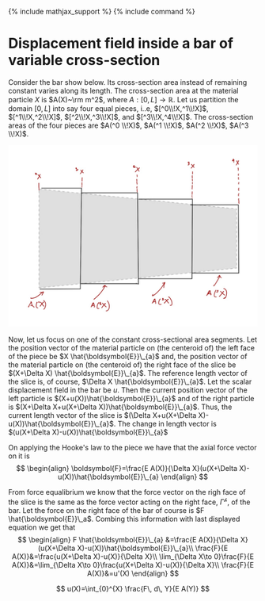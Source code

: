 {% include mathjax_support %}
{% include command %}

# Displacement field inside a bar of variable cross-section

Consider the bar show below. Its cross-section area instead of remaining constant varies along its length. The cross-section area at the material particle $X$ is $A(X)~\rm m^2$, where $A: [0,L]\to \mathbb{R}$.  Let us partition the domain $[0,L]$ into say four equal pieces, i..e, $[^0\\!X,^1\\!X]$, $[^1\\!X,^2\\!X]$, $[^2\\!X,^3\\!X]$, and $[^3\\!X,^4\\!X]$. The cross-section areas of the four pieces are $A(^0 \\!X)$, $A(^1 \\!X)$, $A(^2 \\!X)$, $A(^3 \\!X)$.  


![](2021-09-19-20-55-06.png)




Now, let us focus on one of the constant cross-sectional area segments. Let the position vector of the material particle on (the centeroid of) the left face of the piece  be $X \hat{\boldsymbol{E}}\_{a}$ and, the position vector of the material particle on (the centeroid of) the right face of the slice be  $(X+\Delta X) \hat{\boldsymbol{E}}\_{a}$. The reference length vector of the slice is, of course, $\Delta X \hat{\boldsymbol{E}}\_{a}$. Let the scalar displacement field in the bar be   $u$. Then the current position vector of the left particle is $(X+u(X))\hat{\boldsymbol{E}}\_{a}$ and of the right particle is $(X+\Delta X+u(X+\Delta X))\hat{\boldsymbol{E}}\_{a}$. Thus, the current length vector of the slice is $(\Delta X+u(X+\Delta X)-u(X))\hat{\boldsymbol{E}}\_{a}$. The change in length vector is $(u(X+\Delta X)-u(X))\hat{\boldsymbol{E}}\_{a}$

On applying the Hooke's law to the piece we have that the axial force vector on it is
$$
\begin{align}
\boldsymbol{F}=\frac{E A(X)}{\Delta X}(u(X+\Delta X)-u(X))\hat{\boldsymbol{E}}\_{a}
\end{align}
$$ 

From force equalibrium we know that the force vector on the righ face of the slice is the same as the force vector acting on the right face, $\Gamma^{\mathscr{h}}$, of the bar. Let the force on the right face of the bar of course is $F \hat{\boldsymbol{E}}\_a$. Combing this information with last displayed equation we get that
$$
\begin{align}
F \hat{\boldsymbol{E}}\_{a} &=\frac{E A(X)}{\Delta X}(u(X+\Delta X)-u(X))\hat{\boldsymbol{E}}\_{a}\\
 \frac{F}{E A(X)}&=\frac{u(X+\Delta X)-u(X)}{\Delta X}\\
 \lim_{\Delta X\to 0}\frac{F}{E A(X)}&=\lim_{\Delta X\to 0}\frac{u(X+\Delta X)-u(X)}{\Delta X}\\
 \frac{F}{E A(X)}&=u'(X)
\end{align}
$$



$$
u(X)=\int_{0}^{X} \frac{F\, d\, Y}{E A(Y)}
$$
